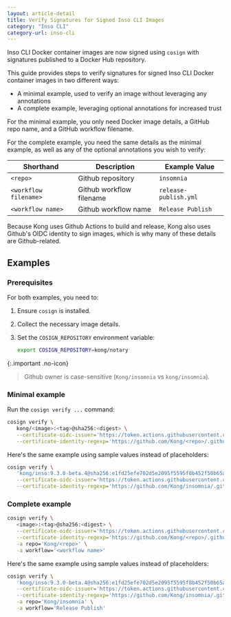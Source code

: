 ```yaml
---
layout: article-detail
title: Verify Signatures for Signed Inso CLI Images
category: "Inso CLI"
category-url: inso-cli
---
```


Inso CLI Docker container images are now signed using `cosign` with signatures published to a Docker Hub repository.

This guide provides steps to verify signatures for signed Inso CLI Docker container images in two different ways:

* A minimal example, used to verify an image without leveraging any annotations
* A complete example, leveraging optional annotations for increased trust

For the minimal example, you only need Docker image details, a GitHub repo name, and a GitHub workflow filename.

For the complete example, you need the same details as the minimal example, as well as any of the optional annotations you wish to verify:

| Shorthand | Description | Example Value |
|---|---|---|
| `<repo>` | Github repository | `insomnia` |
| `<workflow filename>` | Github workflow filename | `release-publish.yml` |
| `<workflow name>` | Github workflow name | `Release Publish` |

Because Kong uses Github Actions to build and release, Kong also uses Github's OIDC identity to sign images, which is why many of these details are Github-related.

## Examples

### Prerequisites

For both examples, you need to:

1. Ensure `cosign` is installed.

2. Collect the necessary image details.

3. Set the `COSIGN_REPOSITORY` environment variable:

   ```sh
   export COSIGN_REPOSITORY=kong/notary
   ```

{:.important .no-icon}
> Github owner is case-sensitive (`Kong/insomnia` vs `kong/insomnia`).

### Minimal example

Run the `cosign verify ...` command:

```sh
cosign verify \
   kong/<image>:<tag>@sha256:<digest> \
   --certificate-oidc-issuer='https://token.actions.githubusercontent.com' \
   --certificate-identity-regexp='https://github.com/Kong/<repo>/.github/workflows/<workflow filename>'
```

Here's the same example using sample values instead of placeholders:

```sh
cosign verify \
   'kong/inso:9.3.0-beta.4@sha256:e1fd25efe702d5e2095f5595f8b452f50b65aa8e8e1209863fbef3f241d364c8' \
   --certificate-oidc-issuer='https://token.actions.githubusercontent.com' \
   --certificate-identity-regexp='https://github.com/Kong/insomnia/.github/workflows/release-publish.yml'
```

### Complete example

```sh
cosign verify \
   <image>:<tag>@sha256:<digest> \
   --certificate-oidc-issuer='https://token.actions.githubusercontent.com' \
   --certificate-identity-regexp='https://github.com/Kong/<repo>/.github/workflows/<workflow filename>' \
   -a repo='Kong/<repo>' \
   -a workflow='<workflow name>'
```

Here's the same example using sample values instead of placeholders:

```sh
cosign verify \
   'kong/inso:9.3.0-beta.4@sha256:e1fd25efe702d5e2095f5595f8b452f50b65aa8e8e1209863fbef3f241d364c8' \
   --certificate-oidc-issuer='https://token.actions.githubusercontent.com' \
   --certificate-identity-regexp='https://github.com/Kong/insomnia/.github/workflows/release-publish.yml' \
   -a repo='Kong/insomnia' \
   -a workflow='Release Publish'
```

